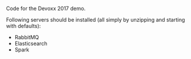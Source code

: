 Code for the Devoxx 2017 demo.

Following servers should be installed (all simply by unzipping and starting with defaults):

* RabbitMQ
* Elasticsearch
* Spark
